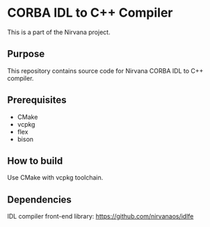 # CORBA IDL to C++ Compiler

This is a part of the Nirvana project.

## Purpose

This repository contains source code for Nirvana CORBA IDL to C++ compiler.

## Prerequisites

* CMake
* vcpkg
* flex
* bison

## How to build

Use CMake with vcpkg toolchain.

## Dependencies

IDL compiler front-end library: https://github.com/nirvanaos/idlfe
